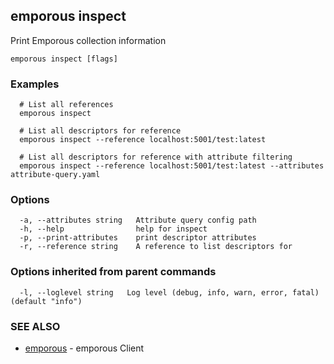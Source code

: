 ## emporous inspect

Print Emporous collection information

```
emporous inspect [flags]
```

### Examples

```
  # List all references
  emporous inspect
  
  # List all descriptors for reference
  emporous inspect --reference localhost:5001/test:latest
  
  # List all descriptors for reference with attribute filtering
  emporous inspect --reference localhost:5001/test:latest --attributes attribute-query.yaml
```

### Options

```
  -a, --attributes string   Attribute query config path
  -h, --help                help for inspect
  -p, --print-attributes    print descriptor attributes
  -r, --reference string    A reference to list descriptors for
```

### Options inherited from parent commands

```
  -l, --loglevel string   Log level (debug, info, warn, error, fatal) (default "info")
```

### SEE ALSO

* [emporous](emporous.md)	 - emporous Client

